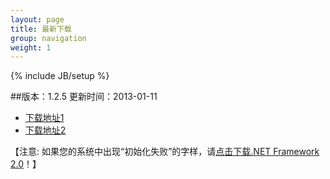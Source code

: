 ```yaml
---
layout: page
title: 最新下载
group: navigation
weight: 1
---
```


{% include JB/setup %}

##版本：1.2.5 更新时间：2013-01-11

  - <a href="http://pan.baidu.com/share/link?shareid=171964&uk=4213912968" target="_blank">下载地址1</a>
  - <a href="http://l2.yunpan.cn/lk/QvsaqdS8uaupd" target="_blank">下载地址2</a>
  
【注意: 如果您的系统中出现“初始化失败”的字样，请<a href="http://download.microsoft.com/download/c/6/e/c6e88215-0178-4c6c-b5f3-158ff77b1f38/NetFx20SP2_x86.exe" target="_blank">点击下载.NET Framework 2.0</a>！】
